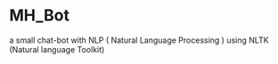# MH_Bot
a small chat-bot with  NLP ( Natural Language Processing )  using NLTK (Natural language  Toolkit)

